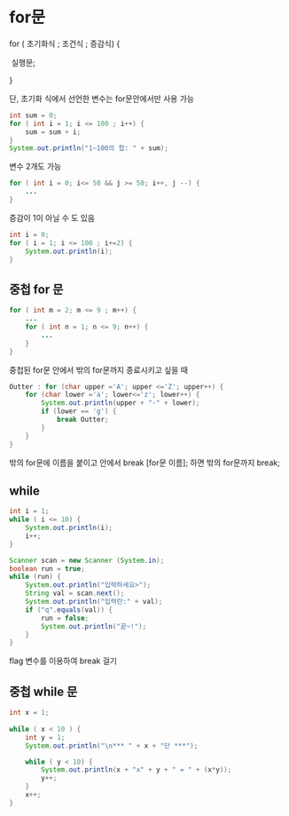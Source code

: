 # for문

for ( 초기화식 ; 조건식 ; 증감식) {

​	실행문;

}

단, 초기화 식에서 선언한 변수는 for문안에서만 사용 가능



```java
int sum = 0;
for ( int i = 1; i <= 100 ; i++) {
    sum = sum + i;
}
System.out.println("1~100의 합: " + sum);
```



변수 2개도 가능

```java
for ( int i = 0; i<= 50 && j >= 50; i++, j --) {
    ...
}
```



증감이 1이 아닐 수 도 있음

```java
int i = 0;
for ( i = 1; i <= 100 ; i+=2) {
    System.out.println(i);
}
```



## 중첩 for 문

```java
for ( int m = 2; m <= 9 ; m++) {
    ...
    for ( int n = 1; n <= 9; n++) {
        ...
    }
}
```



중첩된 for문 안에서 밖의 for문까지 종료시키고 싶을 때

```java
Outter : for (char upper ='A'; upper <='Z'; upper++) {
    for (char lower ='a'; lower<='z'; lower++) {
        System.out.println(upper + "-" + lower);
        if (lower == 'g') {
            break Outter;
        }
    }
}
```

밖의 for문에 이름을 붙이고 안에서 break [for문 이름]; 하면 밖의 for문까지 break;



## while

```java
int i = 1;
while ( i <= 10) {
    System.out.println(i);
    i++;
}
```



```java
Scanner scan = new Scanner (System.in);
boolean run = true;
while (run) {
    System.out.println("입략하세요>");
    String val = scan.next();
    System.out.println("입력란:" + val);
    if ("q".equals(val)) {
        run = false;
        System.out.println("끝~!");
    }
}
```

flag 변수를 이용하여 break 걸기



## 중첩 while 문

```java
int x = 1;
		
while ( x < 10 ) {
    int y = 1;
    System.out.println("\n*** " + x + "단 ***");

    while ( y < 10) {
        System.out.println(x + "x" + y + " = " + (x*y));
        y++;
    }
    x++;
}
```






